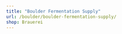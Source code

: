 ```yaml
---
title: "Boulder Fermentation Supply"
url: /boulder/boulder-fermentation-supply/
shop: Brauerei
---
```

